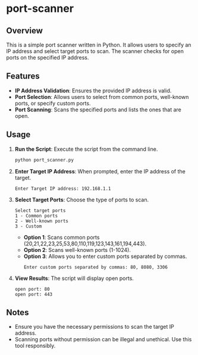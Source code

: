 # port-scanner
## Overview
This is a simple port scanner written in Python. It allows users to specify an IP address and select target ports to scan. The scanner checks for open ports on the specified IP address.

## Features
- **IP Address Validation**: Ensures the provided IP address is valid.
- **Port Selection**: Allows users to select from common ports, well-known ports, or specify custom ports.
- **Port Scanning**: Scans the specified ports and lists the ones that are open.

## Usage
1. **Run the Script**: Execute the script from the command line.
    ```bash
    python port_scanner.py
    ```

2. **Enter Target IP Address**: When prompted, enter the IP address of the target.
    ```
    Enter Target IP address: 192.168.1.1
    ```

3. **Select Target Ports**: Choose the type of ports to scan.
    ```
    Select target ports
    1 - Common ports
    2 - Well-known ports
    3 - Custom
    ```

    - **Option 1**: Scans common ports (20,21,22,23,25,53,80,110,119,123,143,161,194,443).
    - **Option 2**: Scans well-known ports (1-1024).
    - **Option 3**: Allows you to enter custom ports separated by commas.
        ```
        Enter custom ports separated by commas: 80, 8080, 3306
        ```

4. **View Results**: The script will display open ports.
    ```
    open port: 80
    open port: 443
    ```
## Notes
- Ensure you have the necessary permissions to scan the target IP address.
- Scanning ports without permission can be illegal and unethical. Use this tool responsibly.
